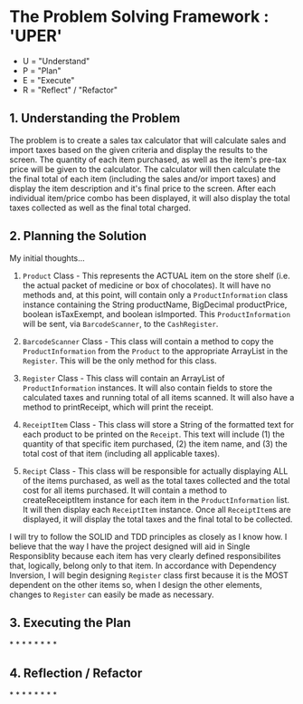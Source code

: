 <h1>The Problem Solving Framework : 'UPER'</h1>

* U = "Understand"
* P = "Plan"
* E = "Execute"
* R = "Reflect" / "Refactor"

<h2>1. Understanding the Problem</h2>

The problem is to create a sales tax calculator that will calculate sales and import taxes based on the given criteria and display the results to the screen.  The quantity of each item purchased, as well as the item's pre-tax price will be given to the calculator.  The calculator will then calculate the the final total of each item (including the sales and/or import taxes) and display the item description and it's final price to the screen.  After each individual item/price combo has been displayed, it will also display the total taxes collected as well as the final total charged.

<h2>
    2. Planning the Solution
</h2>

My initial thoughts...

1. `Product` Class - This represents the ACTUAL item on the store shelf (i.e. the actual packet of medicine or box of chocolates).  It will have no methods and, at this point, will contain only a `ProductInformation` class instance containing the String productName, BigDecimal productPrice, boolean isTaxExempt, and boolean isImported.  This `ProductInformation` will be sent, via `BarcodeScanner`, to the `CashRegister`.

2. `BarcodeScanner` Class - This class will contain a method to copy the `ProductInformation` from the `Product` to the appropriate ArrayList in the `Register`.  This will be the only method for this class.

3. `Register` Class - This class will contain an ArrayList of `ProductInformation` instances.  It will also contain fields to store the calculated taxes and running total of all items scanned.  It will also have a method to printReceipt, which will print the receipt.

4. `ReceiptItem` Class - This class will store a String of the formatted text for each product to be printed on the `Receipt`.  This text will include (1) the quantity of that specific item purchased, (2) the item name, and (3) the total cost of that item (including all applicable taxes).

5.  `Recipt` Class - This class will be responsible for actually displaying ALL of the items purchased, as well as the total taxes collected and the total cost for all items purchased.  It will contain a method to createReceiptItem instance for each item in the `ProductInformation` list.  It will then display each `ReceiptItem` instance.  Once all `ReceiptItem`s are displayed, it will display the total taxes and the final total to be collected.

I will try to follow the SOLID and TDD principles as closely as I know how.  I believe that the way I have the project designed will aid in Single Responsiblity because each item has very clearly defined responsibilites that, logically, belong only to that item.  In accordance with Dependency Inversion, I will begin designing `Register` class first because it is the MOST dependent on the other items so, when I design the other elements, changes to `Register` can easily be made as necessary.

<h2>
    3. Executing the Plan
</h2>
*
*
*
*
*
*
*
*
<h2>
    4. Reflection / Refactor
</h2>
*
*
*
*
*
*
*
*